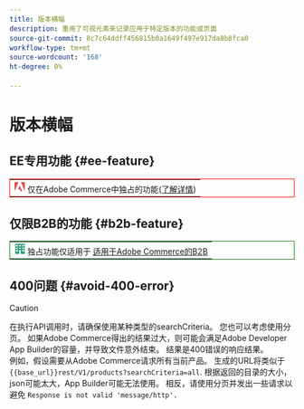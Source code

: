 ```yaml
---
title: 版本横幅
description: 重用了可视元素来记录应用于特定版本的功能或页面
source-git-commit: 8c7c64ddff456815b0a1649f497e917da8b8fca0
workflow-type: tm+mt
source-wordcount: '168'
ht-degree: 0%

---
```


# 版本横幅

## EE专用功能 {#ee-feature}

<table style="border:1px solid red">
<tr><td><img alt="Adobe Commerce功能" src="../assets/adobe-logo.svg" width="20" height="20" /> 仅在Adobe Commerce中独占的功能(<a href="https://experienceleague.adobe.com/docs/commerce-admin/user-guides/home.html#product-editions">了解详情</a>)</td></tr>
</table>

## 仅限B2B的功能 {#b2b-feature}

<table style="border:1px solid green">
<tr><td><img alt="Adobe Commerce功能" src="../assets/b2b.svg" width="20" height="20" /> 独占功能仅适用于 <a href="https://experienceleague.adobe.com/docs/commerce-admin/user-guides/home.html#product-editions">适用于Adobe Commerce的B2B</a></td></tr>
</table>

## 400问题 {#avoid-400-error}

>[!CAUTION]
>
>在执行API调用时，请确保使用某种类型的searchCriteria。 您也可以考虑使用分页。 如果Adobe Commerce得出的结果过大，则可能会满足Adobe Developer App Builder的容量，并导致文件意外结束。 结果是400错误的响应结果。\
> 例如，假设需要从Adobe Commerce请求所有当前产品。 生成的URL将类似于 `{{base_url}}rest/V1/products?searchCriteria=all`. 根据返回的目录的大小，json可能太大，App Builder可能无法使用。 相反，请使用分页并发出一些请求以避免 `Response is not valid 'message/http'.`
